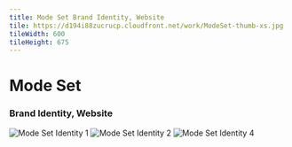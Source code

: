 ```yaml
---
title: Mode Set Brand Identity, Website
tile: https://d194i88zucrucp.cloudfront.net/work/ModeSet-thumb-xs.jpg
tileWidth: 600
tileHeight: 675
---
```


# Mode Set

### Brand Identity, Website

![Mode Set Identity 1](https://d194i88zucrucp.cloudfront.net/work/ModeSet1-lg.jpg)
![Mode Set Identity 2](https://d194i88zucrucp.cloudfront.net/work/ModeSet2-lg.jpg)
![Mode Set Identity 4](https://d194i88zucrucp.cloudfront.net/work/ModeSet4-lg.jpg)
